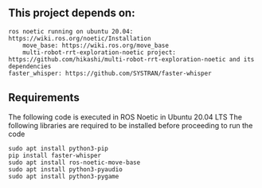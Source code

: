## This project depends on:

    ros noetic running on ubuntu 20.04: https://wiki.ros.org/noetic/Installation
        move_base: https://wiki.ros.org/move_base
        multi-robot-rrt-exploration-noetic project: https://github.com/hikashi/multi-robot-rrt-exploration-noetic and its dependencies
    faster_whisper: https://github.com/SYSTRAN/faster-whisper

## Requirements
The following code is executed in ROS Noetic in Ubuntu 20.04 LTS
The following libraries are required to be installed before proceeding to run the code

    sudo apt install python3-pip
    pip install faster-whisper
    sudo apt install ros-noetic-move-base
    sudo apt install python3-pyaudio
    sudo apt install python3-pygame
